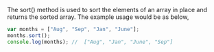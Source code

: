 
  The sort() method is used to sort the elements of an array in place and returns the sorted array. The example usage would be as below,

  ```javascript
  var months = ["Aug", "Sep", "Jan", "June"];
  months.sort();
  console.log(months); //  ["Aug", "Jan", "June", "Sep"]
  ```
